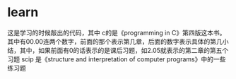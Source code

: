 # learn
这是学习的时候敲出的代码，其中 c的是《programming in C》第四版这本书。 其中有00.00连两个数字，前面的那个表示第几章，后面的数字表示具体的第几小结，其中，如果前面有0的话表示的是课后习题，如2.05就表示的第二章的第五个习题
scip 是《structure and interpretation of computer programs》中的一些练习题
